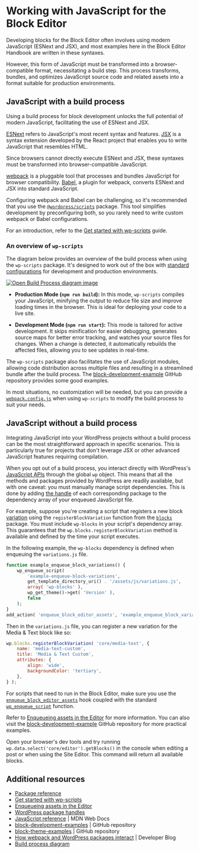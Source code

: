 # Working with JavaScript for the Block Editor

Developing blocks for the Block Editor often involves using modern JavaScript (ESNext and JSX), and most examples here in the Block Editor Handbook are written in these syntaxes.

However, this form of JavaScript must be transformed into a browser-compatible format, necessitating a build step. This process transforms, bundles, and optimizes JavaScript source code and related assets into a format suitable for production environments.

## JavaScript with a build process

Using a build process for block development unlocks the full potential of modern JavaScript, facilitating the use of ESNext and JSX.

[ESNext](https://developer.mozilla.org/en-US/docs/Web/JavaScript/JavaScript_technologies_overview#standardization_process) refers to JavaScript's most recent syntax and features. [JSX](https://react.dev/learn/writing-markup-with-jsx) is a syntax extension developed by the React project that enables you to write JavaScript that resembles HTML.

Since browsers cannot directly execute ESNext and JSX, these syntaxes must be transformed into browser-compatible JavaScript.

[webpack](https://webpack.js.org/concepts/why-webpack/) is a pluggable tool that processes and bundles JavaScript for browser compatibility. [Babel](https://babeljs.io/), a plugin for webpack, converts ESNext and JSX into standard JavaScript.

Configuring webpack and Babel can be challenging, so it's recommended that you use the [`@wordpress/scripts`](https://developer.wordpress.org/block-editor/reference-guides/packages/packages-scripts/) package. This tool simplifies development by preconfiguring both, so you rarely need to write custom webpack or Babel configurations.

For an introduction, refer to the [Get started with wp-scripts](/docs/getting-started/devenv/get-started-with-wp-scripts.md) guide.

### An overview of `wp-scripts`

The diagram below provides an overview of the build process when using the `wp-scripts` package. It's designed to work out of the box with [standard configurations](/docs/getting-started/devenv/get-started-with-wp-scripts.md#basic-usage) for development and production environments.

[![Open Build Process diagram image](https://developer.wordpress.org/files/2023/11/build-process.png)](https://developer.wordpress.org/files/2023/11/build-process.png 'Open Build Process diagram image')

-   **Production Mode (`npm run build`):** In this mode, `wp-scripts` compiles your JavaScript, minifying the output to reduce file size and improve loading times in the browser. This is ideal for deploying your code to a live site.

-   **Development Mode (`npm run start`):** This mode is tailored for active development. It skips minification for easier debugging, generates source maps for better error tracking, and watches your source files for changes. When a change is detected, it automatically rebuilds the affected files, allowing you to see updates in real-time.

The `wp-scripts` package also facilitates the use of JavaScript modules, allowing code distribution across multiple files and resulting in a streamlined bundle after the build process. The [block-development-example](https://github.com/WordPress/block-development-examples/tree/trunk/plugins/data-basics-59c8f8) GitHub repository provides some good examples.

<div class="callout callout-tip">
    In most situations, no customization will be needed, but you can provide a <a href="https://developer.wordpress.org/block-editor/reference-guides/packages/packages-scripts/#provide-your-own-webpack-config"><code>webpack.config.js</code></a> when using <code>wp-scripts</code> to modify the build process to suit your needs.
</div>

## JavaScript without a build process

Integrating JavaScript into your WordPress projects without a build process can be the most straightforward approach in specific scenarios. This is particularly true for projects that don't leverage JSX or other advanced JavaScript features requiring compilation.

When you opt out of a build process, you interact directly with WordPress's [JavaScript APIs](/docs/reference-guides/packages.md) through the global `wp` object. This means that all the methods and packages provided by WordPress are readily available, but with one caveat: you must manually manage script dependencies. This is done by adding [the handle](/docs/contributors/code/scripts.md) of each corresponding package to the dependency array of your enqueued JavaScript file.

For example, suppose you're creating a script that registers a new block [variation](/docs/reference-guides/block-api/block-variations.md) using the `registerBlockVariation` function from the [`blocks`](/packages/blocks/README.md) package. You must include `wp-blocks` in your script's dependency array. This guarantees that the `wp.blocks.registerBlockVariation` method is available and defined by the time your script executes.

In the following example, the `wp-blocks` dependency is defined when enqueuing the `variations.js` file.

```php
function example_enqueue_block_variations() {
	wp_enqueue_script(
		'example-enqueue-block-variations',
		get_template_directory_uri() . '/assets/js/variations.js',
		array( 'wp-blocks' ),
		wp_get_theme()->get( 'Version' ),
		false
	);
}
add_action( 'enqueue_block_editor_assets', 'example_enqueue_block_variations' );
```

Then in the `variations.js` file, you can register a new variation for the Media & Text block like so:

```js
wp.blocks.registerBlockVariation( 'core/media-text', {
	name: 'media-text-custom',
	title: 'Media & Text Custom',
	attributes: {
		align: 'wide',
		backgroundColor: 'tertiary',
	},
} );
```

For scripts that need to run in the Block Editor, make sure you use the [`enqueue_block_editor_assets`](https://developer.wordpress.org/reference/hooks/enqueue_block_editor_assets/) hook coupled with the standard [`wp_enqueue_script`](https://developer.wordpress.org/reference/functions/wp_enqueue_script/) function.

Refer to [Enqueueing assets in the Editor](/docs/how-to-guides/enqueueing-assets-in-the-editor.md) for more information. You can also visit the [block-development-example](https://github.com/wptrainingteam/block-theme-examples/blob/master/example-block-variation/functions.php) GitHub repository for more practical examples.

<div class="callout callout-tip">
    Open your browser's dev tools and try running <code>wp.data.select('core/editor').getBlocks()</code> in the console when editing a post or when using the Site Editor. This command will return all available blocks.
</div>

## Additional resources

-   [Package reference](/docs/reference-guides/packages.md)
-   [Get started with wp-scripts](/docs/getting-started/devenv/get-started-with-wp-scripts.md)
-   [Enqueueing assets in the Editor](/docs/how-to-guides/enqueueing-assets-in-the-editor.md)
-   [WordPress package handles](/docs/contributors/code/scripts.md)
-   [JavaScript reference](https://developer.mozilla.org/en-US/docs/Web/JavaScript) | MDN Web Docs
-   [block-development-examples](https://github.com/WordPress/block-development-examples) | GitHub repository
-   [block-theme-examples](https://github.com/wptrainingteam/block-theme-examples) | GitHub repository
-   [How webpack and WordPress packages interact](https://developer.wordpress.org/news/2023/04/how-webpack-and-wordpress-packages-interact/) | Developer Blog
-   [Build process diagram](https://excalidraw.com/#json=4aNG9JUti3pMnsfoga35b,ihEAI8p5dwkpjWr6gQmjuw)
